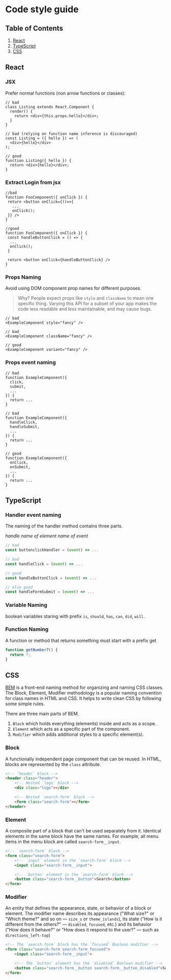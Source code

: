 # Code style guide

## Table of Contents

1. [React](#react)
2. [TypeScript](#typescript)
3. [CSS](#css)

## React

### JSX

Prefer normal functions (non arrow functions or classes):

```JSX
// bad
class Listing extends React.Component {
  render() {
    return <div>{this.props.hello}</div>;
  }
}

// bad (relying on function name inference is discouraged)
const Listing = ({ hello }) => (
  <div>{hello}</div>
);

// good
function Listing({ hello }) {
  return <div>{hello}</div>;
}
```

### Extract Login from jsx

```JSX
//bad
function FooComponent({ onClick }) {
 return <button onClick={()=>{
   ...
   onClick();
 }} />
}

//good
function FooComponent({ onClick }) {
 const handleButtonClick = () => {
  ...
  onClick();
 }

 return <button onClick={handleButtonClick} />
}
```

### Props Naming

Avoid using DOM component prop names for different purposes.

> Why? People expect props like `style` and `className` to mean one specific thing.
> Varying this API for a subset of your app makes the code less readable and less maintainable, and may cause bugs.

```JSX
// bad
<ExampleComponent style="fancy" />

// bad
<ExampleComponent className="fancy" />

// good
<ExampleComponent variant="fancy" />
```

### Props event naming

```JSX
// bad
function ExampleComponent({
  click,
  submit,
  ...
}) {
  return ...
}

// bad
function ExampleComponent({
  handleClick,
  handleSubmit,
  ...
}) {
  return ...
}

// good
function ExampleComponent({
  onClick,
  onSubmit,
  ...
}) {
  return ...
}

```

## TypeScript

### Handler event naming

The naming of the handler method contains three parts.

_handle_ _name of element_ _name of event_

```typescript
// bad
const buttonclickHandler = (event) => ...

// bad
const handleClick = (event) => ...

// good
const handleButtonClick = (event) => ...

// else good
const handleFormSubmit = (event) => ...
```

### Variable Naming

boolean variables staring with prefix `is`, `should`, `has`, `can`, `did`, `will`.

### Function Naming

A function or method that returns something must start with a prefix get

```typescript
function getNumber7() {
  return 7;
}
```

## CSS

[BEM](https://en.bem.info/methodology/quick-start/) is a front-end naming method for organizing and naming CSS classes.
The Block, Element, Modifier methodology is a popular naming convention for class names in HTML and CSS.
It helps to write clean CSS by following some simple rules.

There are three main parts of BEM.

1. `Block` which holds everything (elements) inside and acts as a scope.
2. `Element` which acts as a specific part of the component.
3. `Modifier` which adds additional styles to a specific element(s).

### Block

A functionally independent page component that can be reused. In HTML, blocks are represented by the `class` attribute.

```HTML
<!-- `header` block -->
<header class="header">
    <!-- Nested `logo` block -->
    <div class="logo"></div>

    <!-- Nested `search-form` block -->
    <form class="search-form"></form>
</header>
```

### Element

A composite part of a block that can't be used separately from it.
Identical elements in the same block have the same names. For example, all menu items in the menu block are called `search-form__input`.

```HTML
<!-- `search-form` block -->
<form class="search-form">
    <!-- `input` element in the `search-form` block -->
    <input class="search-form__input">

    <!-- `button` element in the `search-form` block -->
    <button class="search-form__button">Search</button>
</form>
```

### Modifier

An entity that defines the appearance, state, or behavior of a block or element.
The modifier name describes its appearance ("What size?" or "Which theme?" and so on — `size_s` or `theme_islands`),
its state ("How is it different from the others?" — `disabled`, `focused`, etc.) and its behavior ("How does it behave?" or "How does it respond to the user?" — such as `directions_left-top`)

```HTML
<!-- The `search-form` block has the `focused` Boolean modifier -->
<form class="search-form search-form_focused">
    <input class="search-form__input">

    <!-- The `button` element has the `disabled` Boolean modifier -->
    <button class="search-form__button search-form__button_disabled">Search</button>
</form>
```
